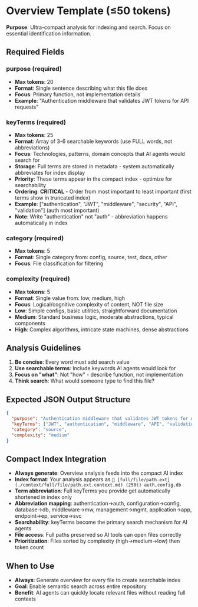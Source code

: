 # Overview Template (≤50 tokens)

**Purpose**: Ultra-compact analysis for indexing and search. Focus on essential identification information.

## Required Fields

### purpose (required)
- **Max tokens**: 20
- **Format**: Single sentence describing what this file does
- **Focus**: Primary function, not implementation details
- **Example**: "Authentication middleware that validates JWT tokens for API requests"

### keyTerms (required)
- **Max tokens**: 25
- **Format**: Array of 3-6 searchable keywords (use FULL words, not abbreviations)
- **Focus**: Technologies, patterns, domain concepts that AI agents would search for
- **Storage**: Full terms are stored in metadata - system automatically abbreviates for index display
- **Priority**: These terms appear in the compact index - optimize for searchability
- **Ordering**: **CRITICAL** - Order from most important to least important (first terms show in truncated index)
- **Example**: ["authentication", "JWT", "middleware", "security", "API", "validation"] (auth most important)
- **Note**: Write "authentication" not "auth" - abbreviation happens automatically in index

### category (required)
- **Max tokens**: 5
- **Format**: Single category from: config, source, test, docs, other
- **Focus**: File classification for filtering

### complexity (required)
- **Max tokens**: 5
- **Format**: Single value from: low, medium, high
- **Focus**: Logical/cognitive complexity of content, NOT file size
- **Low**: Simple configs, basic utilities, straightforward documentation
- **Medium**: Standard business logic, moderate abstractions, typical components
- **High**: Complex algorithms, intricate state machines, dense abstractions

## Analysis Guidelines

1. **Be concise**: Every word must add search value
2. **Use searchable terms**: Include keywords AI agents would look for
3. **Focus on "what"**: Not "how" - describe function, not implementation
4. **Think search**: What would someone type to find this file?

## Expected JSON Output Structure
```json
{
  "purpose": "Authentication middleware that validates JWT tokens for API requests",
  "keyTerms": ["JWT", "authentication", "middleware", "API", "validation"],
  "category": "source",
  "complexity": "medium"
}
```

## Compact Index Integration
- **Always generate**: Overview analysis feeds into the compact AI index
- **Index format**: Your analysis appears as `🔴 [full/file/path.ext](./context/full/file/path.ext.context.md) (250t) auth,config,db`  
- **Term abbreviation**: Full keyTerms you provide get automatically shortened in index only
- **Abbreviation mapping**: authentication→auth, configuration→config, database→db, middleware→mw, management→mgmt, application→app, endpoint→ep, service→svc
- **Searchability**: keyTerms become the primary search mechanism for AI agents
- **File access**: Full paths preserved so AI tools can open files correctly
- **Prioritization**: Files sorted by complexity (high→medium→low) then token count

## When to Use
- **Always**: Generate overview for every file to create searchable index
- **Goal**: Enable semantic search across entire repository  
- **Benefit**: AI agents can quickly locate relevant files without reading full contexts